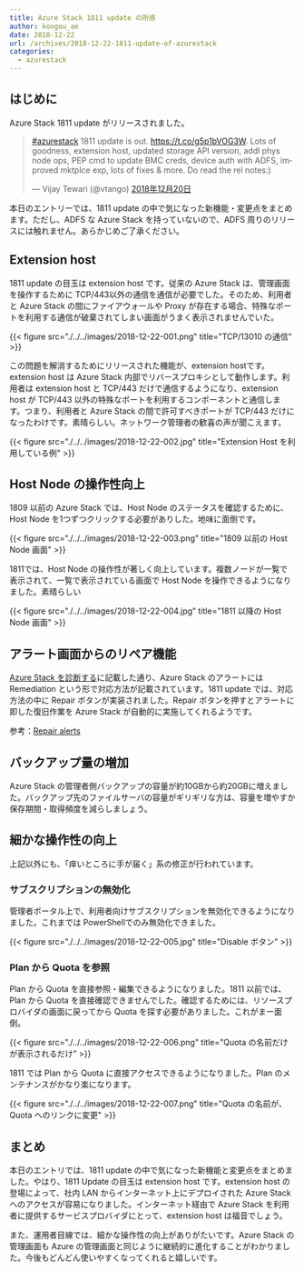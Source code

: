 ```yaml
---
title: Azure Stack 1811 update の所感
author: kongou_ae
date: 2018-12-22
url: /archives/2018-12-22-1811-update-of-azurestack
categories:
  - azurestack
---
```


## はじめに

Azure Stack 1811 update がリリースされました。

<blockquote class="twitter-tweet" data-cards="hidden" data-lang="ja"><p lang="en" dir="ltr"><a href="https://twitter.com/hashtag/azurestack?src=hash&amp;ref_src=twsrc%5Etfw">#azurestack</a> 1811 update is out. <a href="https://t.co/g5p1bVOG3W">https://t.co/g5p1bVOG3W</a>. Lots of goodness, extension host, updated storage API version, addl phys node ops, PEP cmd to update BMC creds, device auth with ADFS, improved mktplce exp, lots of fixes &amp; more. Do read the rel notes:)</p>&mdash; Vijay Tewari (@vtango) <a href="https://twitter.com/vtango/status/1075827770481995776?ref_src=twsrc%5Etfw">2018年12月20日</a></blockquote>
<script async src="https://platform.twitter.com/widgets.js" charset="utf-8"></script>

本日のエントリーでは、1811 update の中で気になった新機能・変更点をまとめます。ただし、ADFS な Azure Stack を持っていないので、ADFS 周りのリリースには触れません。あらかじめご了承ください。

## Extension host

1811 update の目玉は extension host です。従来の Azure Stack は、管理画面を操作するために TCP/443以外の通信を通信が必要でした。そのため、利用者と Azure Stack の間にファイアウォールや Proxy が存在する場合、特殊なポートを利用する通信が破棄されてしまい画面がうまく表示されませんでいた。

{{< figure src="./../../images/2018-12-22-001.png" title="TCP/13010 の通信" >}}

この問題を解消するためにリリースされた機能が、extension hostです。extension host は Azure Stack 内部でリバースプロキシとして動作します。利用者は extension host と TCP/443 だけで通信するようになり、extension host が TCP/443 以外の特殊なポートを利用するコンポーネントと通信します。つまり、利用者と Azure Stack の間で許可すべきポートが TCP/443 だけになったわけです。素晴らしい。ネットワーク管理者の歓喜の声が聞こえます。

{{< figure src="./../../images/2018-12-22-002.jpg" title="Extension Host を利用している例" >}}

## Host Node の操作性向上

1809 以前の Azure Stack では、Host Node のステータスを確認するために、Host Node を1つずつクリックする必要がありした。地味に面倒です。

{{< figure src="./../../images/2018-12-22-003.png" title="1809 以前の Host Node 画面" >}}

1811では、Host Node の操作性が著しく向上しています。複数ノードが一覧で表示されて、一覧で表示されている画面で Host Node を操作できるようになりました。素晴らしい

{{< figure src="./../../images/2018-12-22-004.jpg" title="1811 以降の Host Node 画面" >}}

## アラート画面からのリペア機能

[Azure Stack を診断する](https://aimless.jp/blog/archives/2018-12-19-diagnose-azure-stack/)に記載した通り、Azure Stack のアラートには Remediation という形で対応方法が記載されています。1811 update では、対応方法の中に Repair ボタンが実装されました。Repair ボタンを押すとアラートに即した復旧作業を Azure Stack が自動的に実施してくれるようです。

参考：[Repair alerts](https://docs.microsoft.com/en-us/azure/azure-stack/azure-stack-monitor-health#repair-alerts)

## バックアップ量の増加

Azure Stack の管理者側バックアップの容量が約10GBから約20GBに増えました。バックアップ先のファイルサーバの容量がギリギリな方は、容量を増やすか保存期間・取得頻度を減らしましょう。

## 細かな操作性の向上

上記以外にも、「痒いところに手が届く」系の修正が行われています。

### サブスクリプションの無効化

管理者ポータル上で、利用者向けサブスクリプションを無効化できるようになりました。これまでは PowerShellでのみ無効化できました。

{{< figure src="./../../images/2018-12-22-005.jpg" title="Disable ボタン" >}}

### Plan から Quota を参照

Plan から Quota を直接参照・編集できるようになりました。1811 以前では、Plan から Quota を直接確認できませんでした。確認するためには、リソースプロバイダの画面に戻ってから Quota を探す必要がありました。これがまー面倒。

{{< figure src="./../../images/2018-12-22-006.png" title="Quota の名前だけが表示されるだけ" >}}

1811 では Plan から Quota に直接アクセスできるようになりました。Plan のメンテナンスがかなり楽になります。

{{< figure src="./../../images/2018-12-22-007.png" title="Quota の名前が、Quota へのリンクに変更" >}}

## まとめ

本日のエントリでは、1811 update の中で気になった新機能と変更点をまとめました。やはり、1811 Update の目玉は extension host です。extension host の登場によって、社内 LAN からインターネット上にデプロイされた Azure Stack へのアクセスが容易になりました。インターネット経由で Azure Stack を利用者に提供するサービスプロバイダにとって、extension host は福音でしょう。

また、運用者目線では、細かな操作性の向上がありがたいです。Azure Stack の管理画面も Azure の管理画面と同じように継続的に進化することがわかりました。今後もどんどん使いやすくなってくれると嬉しいです。
